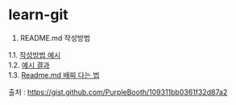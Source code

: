 # learn-git

1. README.md 작성방법

1.1. [작성방법 예시](https://raw.githubusercontent.com/anhive-junior/learn-git/master/howtowritereadme.md)\
1.2. [예시 결과](https://github.com/anhive-junior/learn-git/blob/master/howtowritereadme.md)\
1.3. [Readme.md 배찌 다는 법](https://github.com/badges/shields)

출처 : https://gist.github.com/PurpleBooth/109311bb0361f32d87a2
